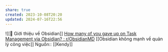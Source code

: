 ```yaml
---
share: true
created: 2023-10-08T20:20
updated: 2024-07-16T22:56
---
```

![[💎 Giới thiệu về Obsidian]]
[How many of you gave up on Task Management via Obsidian? : r/ObsidianMD](https://www.reddit.com/r/ObsidianMD/comments/1dha073/how_many_of_you_gave_up_on_task_management_via/)
[[Obsidian không mạnh về quản lý công việc]]
Nguồn:: [[Kendy]]